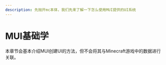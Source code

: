 ```yaml
---
description: 先抛开mc本体，我们先来了解一下怎么使用MUI提供的UI系统
---
```


# MUI基础学

本章节会基本介绍MUI创建UI的方法，但不会将其与Minecraft游戏中的数据进行关联。
